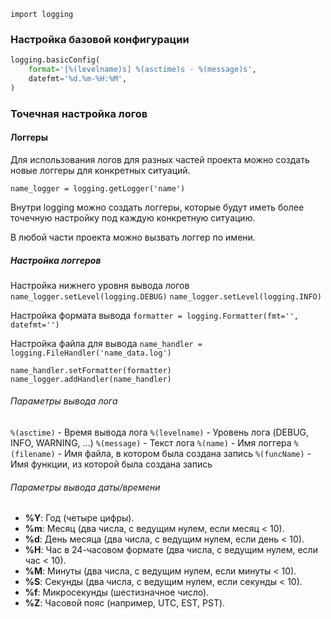`import logging`

### Настройка базовой конфигурации
```python
logging.basicConfig(  
    format='[%(levelname)s] %(asctime)s - %(message)s',  
    datefmt='%d.%m-%H:%M',  
)
```

### Точечная настройка логов

#### Логгеры
Для использования логов для разных частей проекта можно создать новые логгеры для конкретных ситуаций.

`name_logger = logging.getLogger('name')` 

Внутри logging можно создать логгеры, которые будут иметь более точечную настройку под каждую конкретную ситуацию.

В любой части проекта можно вызвать логгер по имени.

##### Настройка логгеров

Настройка нижнего уровня вывода логов
`name_logger.setLevel(logging.DEBUG)`
`name_logger.setLevel(logging.INFO)`


Настройка формата вывода
`formatter = logging.Formatter(fmt='', datefmt='')` 

Настройка файла для вывода
`name_handler = logging.FileHandler('name_data.log')`

`name_handler.setFormatter(formatter)`
`name_logger.addHandler(name_handler)`
###### Параметры вывода лога
`%(asctime)` - Время вывода лога
`%(levelname)` - Уровень лога (DEBUG, INFO, WARNING, ...)
`%(message)` - Текст лога
`%(name)` - Имя логгера
`%(filename)` - Имя файла, в котором была создана запись
`%(funcName)` - Имя функции, из которой была создана запись

###### Параметры вывода даты/времени
- **%Y**: Год (четыре цифры).
- **%m**: Месяц (два числа, с ведущим нулем, если месяц < 10).
- **%d**: День месяца (два числа, с ведущим нулем, если день < 10).
- **%H**: Час в 24-часовом формате (два числа, с ведущим нулем, если час < 10).
- **%M**: Минуты (два числа, с ведущим нулем, если минуты < 10).
- **%S**: Секунды (два числа, с ведущим нулем, если секунды < 10).
- **%f**: Микросекунды (шестизначное число).
- **%Z**: Часовой пояс (например, UTC, EST, PST).